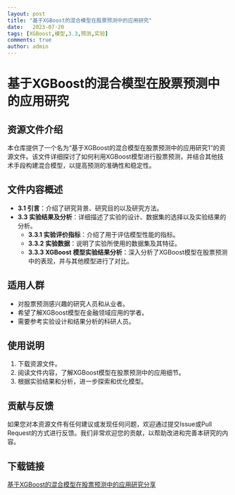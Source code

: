 ```yaml
---
layout: post
title: "基于XGBoost的混合模型在股票预测中的应用研究"
date:   2023-07-20
tags: [XGBoost,模型,3.3,预测,实验]
comments: true
author: admin
---
```

# 基于XGBoost的混合模型在股票预测中的应用研究

## 资源文件介绍

本仓库提供了一个名为“基于XGBoost的混合模型在股票预测中的应用研究1”的资源文件。该文件详细探讨了如何利用XGBoost模型进行股票预测，并结合其他技术手段构建混合模型，以提高预测的准确性和稳定性。

## 文件内容概述

- **3.1 引言**：介绍了研究背景、研究目的以及研究方法。
- **3.3 实验结果及分析**：详细描述了实验的设计、数据集的选择以及实验结果的分析。
  - **3.3.1 实验评价指标**：介绍了用于评估模型性能的指标。
  - **3.3.2 实验数据**：说明了实验所使用的数据集及其特征。
  - **3.3.3 XGBoost 模型实验结果分析**：深入分析了XGBoost模型在股票预测中的表现，并与其他模型进行了对比。

## 适用人群

- 对股票预测感兴趣的研究人员和从业者。
- 希望了解XGBoost模型在金融领域应用的学者。
- 需要参考实验设计和结果分析的科研人员。

## 使用说明

1. 下载资源文件。
2. 阅读文件内容，了解XGBoost模型在股票预测中的应用细节。
3. 根据实验结果和分析，进一步探索和优化模型。

## 贡献与反馈

如果您对本资源文件有任何建议或发现任何问题，欢迎通过提交Issue或Pull Request的方式进行反馈。我们非常欢迎您的贡献，以帮助改进和完善本研究的内容。

## 下载链接

[基于XGBoost的混合模型在股票预测中的应用研究分享](https://pan.quark.cn/s/be11ece8f867)